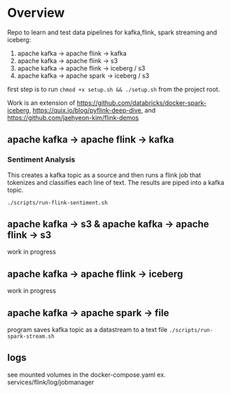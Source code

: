 # Overview

Repo to learn and test data pipelines for kafka,flink, spark streaming and iceberg:

1. apache kafka -> apache flink -> kafka
2. apache kafka -> apache flink -> s3
3. apache kafka -> apache flink -> iceberg / s3
4. apache kafka -> apache spark -> iceberg / s3

first step is to run `chmod +x setup.sh && ./setup.sh` from the project root.

Work is an extension of https://github.com/databricks/docker-spark-iceberg, https://quix.io/blog/pyflink-deep-dive, and
https://github.com/jaehyeon-kim/flink-demos

## apache kafka -> apache flink -> kafka

### Sentiment Analysis

This creates a kafka topic as a source and then runs a flink job that tokenizes and classifies each line of text. The results are piped into a kafka topic.

`./scripts/run-flink-sentiment.sh`

## apache kafka -> s3 & apache kafka -> apache flink -> s3

work in progress

## apache kafka -> apache flink -> iceberg

work in progress

## apache kafka -> apache spark -> file

program saves kafka topic as a datastream to a text file
`./scripts/run-spark-stream.sh`

## logs

see mounted volumes in the docker-compose.yaml
ex. services/flink/log/jobmanager
